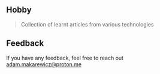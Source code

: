 ## Hobby

> Collection of learnt articles from various technologies

## Feedback

If you have any feedback, feel free to reach out adam.makarewicz@proton.me
